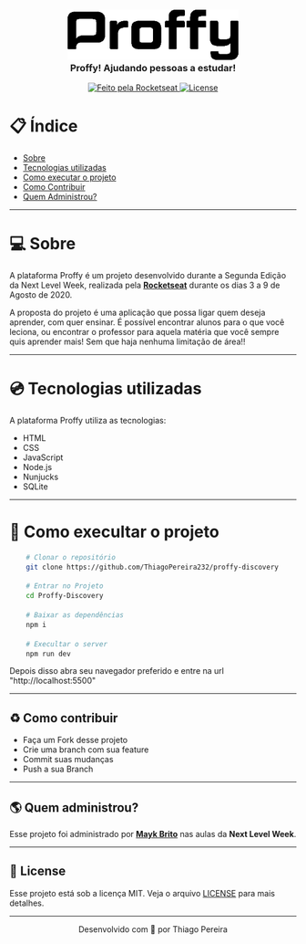 <h3 align="center">
    <img alt="Logo" width="300px" src=".github/logo.png">
    <br>
    <b>Proffy! Ajudando pessoas a estudar!</b>
</h3>

<p align="center">
    <a href="https://rocketseat.com.br" target="_blank">
        <img alt="Feito pela Rocketseat" src="https://img.shields.io/badge/made%20by-Rocketseat-%237519C1">
    </a>
    <a href="https://github.com/ThiagoPereira232/Proffy-Discovery/blob/master/LICENSE">
        <img alt="License" src="https://ik.imagekit.io/pereira/ecoleta_FV3ArfUHA.svg">
    </a>
</p>

# :clipboard: Índice

- [Sobre](#sobre)
- [Tecnologias utilizadas](#tecnologias-utilizadas)
- [Como executar o projeto](#como-execultar-o-projeto)
- [Como Contribuir](#contribuir)
- [Quem Administrou?](#administrou)

---

<a id="sobre">

# :computer: Sobre

 A plataforma Proffy é um projeto desenvolvido durante a Segunda Edição da Next Level Week, realizada pela **[Rocketseat](https://github.com/Rocketseat)** durante os dias 3 a 9 de Agosto de 2020.

 A proposta do projeto é uma aplicação que possa ligar quem deseja aprender, com quer ensinar. É possível encontrar alunos para o que você leciona, ou encontrar o professor para aquela matéria que você sempre quis aprender mais! Sem que haja nenhuma limitação de área!!

 ---

<a id="tecnologias-utilizadas">

# :cd: Tecnologias utilizadas

A plataforma Proffy utiliza as tecnologias:

- HTML
- CSS 
- JavaScript
- Node.js
- Nunjucks
- SQLite

---

<a id="como-execultar-o-projeto">

# :floppy_disk: Como execultar o projeto

```bash
    # Clonar o repositório
    git clone https://github.com/ThiagoPereira232/proffy-discovery

    # Entrar no Projeto
    cd Proffy-Discovery

    # Baixar as dependências
    npm i

    # Execultar o server
    npm run dev
```

Depois disso abra seu navegador preferido e entre na url "http://localhost:5500"

---

<a id="contribuir"></a>

## :recycle: Como contribuir

- Faça um Fork desse projeto
- Crie uma branch com sua feature
- Commit suas mudanças
- Push a sua Branch

---

<a id="administrou">

## :earth_americas: Quem administrou?

Esse projeto foi administrado por **[Mayk Brito](https://github.com/maykbrito)** nas aulas da **Next Level Week**.

---

<a id="license"><a>

## :memo: License

Esse projeto está sob a licença MIT. Veja o arquivo [LICENSE](LICENSE) para mais detalhes.

---

<p align="center">
    Desenvolvido com 💜 por Thiago Pereira
</p>
